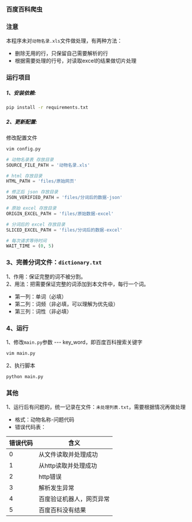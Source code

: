 ### 百度百科爬虫

### 注意
本程序未对`动物名录.xls`文件做处理，有两种方法：  
* 删除无用的行，只保留自己需要解析的行
* 根据需要处理的行号，对读取excel的结果做切片处理


### 运行项目

##### 1、安装依赖:

```bash
pip install -r requirements.txt
```


##### 2、更新配置:

修改配置文件

```bash
vim config.py
```

```python
# 动物名录表 存放目录
SOURCE_FILE_PATH = '动物名录.xls'

# html 存放目录
HTML_PATH = 'files/原始网页'

# 修正后 json 存放目录
JSON_VERIFIED_PATH = 'files/分词后的数据-json'

# 原始 excel 存放目录
ORIGIN_EXCEL_PATH = 'files/原始数据-excel'

# 分词后的 excel 存放目录
SLICED_EXCEL_PATH = 'files/分词后的数据-excel'

# 每次请求等待时间
WAIT_TIME = (0, 5)
```


### 3、完善分词文件：`dictionary.txt`

1、作用：保证完整的词不被分割。  
2、用法：把需要保证完整的词添加到本文件中，每行一个词。

* 第一列：单词（必填）
* 第二列：词频（非必填，可以理解为优先级）
* 第三列：词性（非必填）


### 4、运行

1、修改`main.py`参数 --- key_word，即百度百科搜索关键字

```bash
vim main.py
```

2、执行脚本

```bash
python main.py
```


### 其他

1、运行后有问题的，统一记录在文件：`未处理列表.txt`，需要根据情况再做处理

* 格式：动物名称-问题代码
* 错误代码表：

| 错误代码 | 含义           |  
|------|--------------|
| 0    | 从文件读取并处理成功   |
| 1    | 从http读取并处理成功 |
| 2    | http错误       |
| 3    | 解析发生异常       |
| 4    | 百度验证机器人，网页异常 |
| 5    | 百度百科没有结果     |


